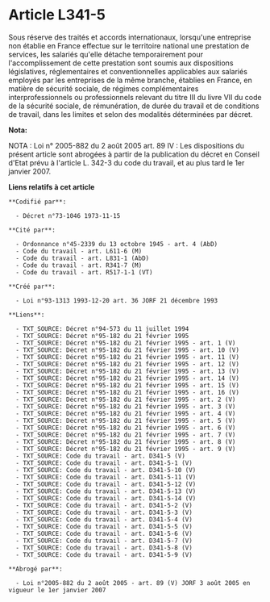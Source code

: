 # Article L341-5

Sous réserve des traités et accords internationaux, lorsqu'une entreprise non établie en France effectue sur le territoire
national une prestation de services, les salariés qu'elle détache temporairement pour l'accomplissement de cette prestation
sont soumis aux dispositions législatives, réglementaires et conventionnelles applicables aux salariés employés par les
entreprises de la même branche, établies en France, en matière de sécurité sociale, de régimes complémentaires
interprofessionnels ou professionnels relevant du titre III du livre VII du code de la sécurité sociale, de rémunération, de
durée du travail et de conditions de travail, dans les limites et selon des modalités déterminées par décret.

**Nota:**

NOTA : Loi n° 2005-882 du 2 août 2005 art. 89 IV : Les dispositions du présent article sont abrogées à partir de la
publication du décret en Conseil d'Etat prévu à l'article L. 342-3 du code du travail, et au plus tard le 1er janvier 2007.

**Liens relatifs à cet article**

	**Codifié par**:

	  - Décret n°73-1046 1973-11-15

	**Cité par**:

	  - Ordonnance n°45-2339 du 13 octobre 1945 - art. 4 (AbD)
	  - Code du travail - art. L611-6 (M)
	  - Code du travail - art. L831-1 (AbD)
	  - Code du travail - art. R341-7 (M)
	  - Code du travail - art. R517-1-1 (VT)

	**Créé par**:

	  - Loi n°93-1313 1993-12-20 art. 36 JORF 21 décembre 1993

	**Liens**:

	  - TXT_SOURCE: Décret n°94-573 du 11 juillet 1994
	  - TXT_SOURCE: Décret n°95-182 du 21 février 1995
	  - TXT_SOURCE: Décret n°95-182 du 21 février 1995 - art. 1 (V)
	  - TXT_SOURCE: Décret n°95-182 du 21 février 1995 - art. 10 (V)
	  - TXT_SOURCE: Décret n°95-182 du 21 février 1995 - art. 11 (V)
	  - TXT_SOURCE: Décret n°95-182 du 21 février 1995 - art. 12 (V)
	  - TXT_SOURCE: Décret n°95-182 du 21 février 1995 - art. 13 (V)
	  - TXT_SOURCE: Décret n°95-182 du 21 février 1995 - art. 14 (V)
	  - TXT_SOURCE: Décret n°95-182 du 21 février 1995 - art. 15 (V)
	  - TXT_SOURCE: Décret n°95-182 du 21 février 1995 - art. 16 (V)
	  - TXT_SOURCE: Décret n°95-182 du 21 février 1995 - art. 2 (V)
	  - TXT_SOURCE: Décret n°95-182 du 21 février 1995 - art. 3 (V)
	  - TXT_SOURCE: Décret n°95-182 du 21 février 1995 - art. 4 (V)
	  - TXT_SOURCE: Décret n°95-182 du 21 février 1995 - art. 5 (V)
	  - TXT_SOURCE: Décret n°95-182 du 21 février 1995 - art. 6 (V)
	  - TXT_SOURCE: Décret n°95-182 du 21 février 1995 - art. 7 (V)
	  - TXT_SOURCE: Décret n°95-182 du 21 février 1995 - art. 8 (V)
	  - TXT_SOURCE: Décret n°95-182 du 21 février 1995 - art. 9 (V)
	  - TXT_SOURCE: Code du travail - art. D341-5 (V)
	  - TXT_SOURCE: Code du travail - art. D341-5-1 (V)
	  - TXT_SOURCE: Code du travail - art. D341-5-10 (V)
	  - TXT_SOURCE: Code du travail - art. D341-5-11 (V)
	  - TXT_SOURCE: Code du travail - art. D341-5-12 (V)
	  - TXT_SOURCE: Code du travail - art. D341-5-13 (V)
	  - TXT_SOURCE: Code du travail - art. D341-5-14 (V)
	  - TXT_SOURCE: Code du travail - art. D341-5-2 (V)
	  - TXT_SOURCE: Code du travail - art. D341-5-3 (V)
	  - TXT_SOURCE: Code du travail - art. D341-5-4 (V)
	  - TXT_SOURCE: Code du travail - art. D341-5-5 (V)
	  - TXT_SOURCE: Code du travail - art. D341-5-6 (V)
	  - TXT_SOURCE: Code du travail - art. D341-5-7 (V)
	  - TXT_SOURCE: Code du travail - art. D341-5-8 (V)
	  - TXT_SOURCE: Code du travail - art. D341-5-9 (V)

	**Abrogé par**:

	  - Loi n°2005-882 du 2 août 2005 - art. 89 (V) JORF 3 août 2005 en vigueur le 1er janvier 2007
